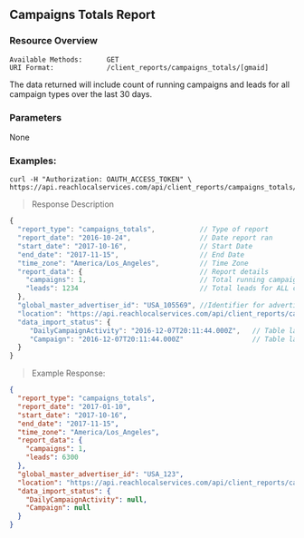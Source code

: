 ## Campaigns Totals Report

### Resource Overview

```
Available Methods:      GET
URI Format:             /client_reports/campaigns_totals/[gmaid]
```

The data returned will include count of running campaigns and leads for all campaign types over the last 30 days.

### Parameters

None

### Examples:

```
curl -H "Authorization: OAUTH_ACCESS_TOKEN" \
https://api.reachlocalservices.com/api/client_reports/campaigns_totals/USA_105569
```

> Response Description

```javascript
{
  "report_type": "campaigns_totals",           // Type of report
  "report_date": "2016-10-24",                 // Date report ran
  "start_date": "2017-10-16",                  // Start Date
  "end_date": "2017-11-15",                    // End Date
  "time_zone": "America/Los_Angeles",          // Time Zone
  "report_data": {                             // Report details
    "campaigns": 1,                            // Total running campaigns
    "leads": 1234                              // Total leads for ALL campaigns
  },
  "global_master_advertiser_id": "USA_105569", //Identifier for advertiser
  "location": "https://api.reachlocalservices.com/api/client_reports/campaigns_totals/USA_105569", // URL location of this report
  "data_import_status": {
     "DailyCampaignActivity": "2016-12-07T20:11:44.000Z",   // Table last updated
     "Campaign": "2016-12-07T20:11:44.000Z"                 // Table last updated
  }
}
```

> Example Response:

```json
{
  "report_type": "campaigns_totals",
  "report_date": "2017-01-10",
  "start_date": "2017-10-16",
  "end_date": "2017-11-15",
  "time_zone": "America/Los_Angeles",
  "report_data": {
    "campaigns": 1,
    "leads": 6300
  },
  "global_master_advertiser_id": "USA_123",
  "location": "https://api.reachlocalservices.com/api/client_reports/campaigns_totals/USA_123",
  "data_import_status": {
    "DailyCampaignActivity": null,
    "Campaign": null
  }
}
```